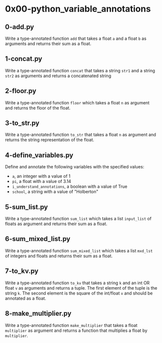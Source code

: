# 0x00-python_variable_annotations

## 0-add.py

Write a type-annotated function `add` that takes a float `a` and a float `b` as arguments
and returns their sum as a float.

## 1-concat.py

Write a type-annotated function `concat` that takes a string `str1` and a string `str2` as
arguments and returns a concatenated string

## 2-floor.py

Write a type-annotated function `floor` which takes a float `n` as argument and returns
the floor of the float.

## 3-to_str.py

Write a type-annotated function `to_str` that takes a float `n` as argument and returns
the string representation of the float.

## 4-define_variables.py

Define and annotate the following variables with the specified values:

- `a`, an integer with a value of 1
- `pi`, a float with a value of 3.14
- `i_understand_annotations`, a boolean with a value of True
- `school`, a string with a value of "Holberton"

## 5-sum_list.py
Write a type-annotated function `sum_list` which takes a list `input_list` of floats
as argument and returns their sum as a float.

## 6-sum_mixed_list.py

Write a type-annotated function `sum_mixed_list` which takes a list `mxd_lst`
of integers and floats and returns their sum as a float.

## 7-to_kv.py

Write a type-annotated function `to_kv` that takes a string `k` and an int OR float `v`
as arguments and returns a tuple. The first element of the tuple is the string `k`.
The second element is the square of the int/float `v` and should be annotated as a float.

## 8-make_multiplier.py
Write a type-annotated function `make_multiplier` that takes a float `multiplier` as
argument and returns a function that multiplies a float by `multiplier`.
